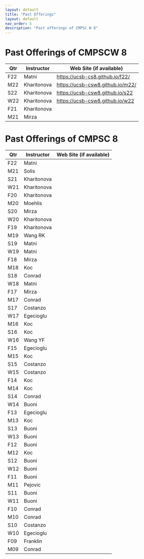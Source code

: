 ```yaml
---
layout: default
title: "Past Offerings"
layout: default
nav_order: 5
description: "Past offerings of CMPSC W 8"
---
```


# Past Offerings of CMPSCW 8

| Qtr | Instructor | Web Site (if available) |
|-----|------------|--------------------------|
| F22 | Matni| <https://ucsb-cs8.github.io/f22/> |
| M22 | Kharitonova| <https://ucsb-csw8.github.io/m22/> |
| S22 | Kharitonova| <https://ucsb-csw8.github.io/s22>   |
| W22 | Kharitonova| <https://ucsb-csw8.github.io/w22> |
| F21 | Kharitonova| |
| M21 | Mirza|  |

# Past Offerings of CMPSC 8

| Qtr | Instructor | Web Site (if available) |
|-----|------------|--------------------------|
| F22 | Matni|  |
| M21 | Solis|  |
| S21 | Kharitonova|  |
| W21 | Kharitonova|  |
| F20 | Kharitonova|  |
| M20 | Moehlis|  |
| S20 | Mirza|  |
| W20 | Kharitonova|  |
| F19 | Kharitonova|  |
| M19 | Wang RK|  |
| S19 | Matni|  |
| W19 | Matni|  |
| F18 | Mirza|  |
| M18 | Koc|  |
| S18 | Conrad|  |
| W18 | Matni|  |
| F17 | Mirza|  |
| M17 | Conrad|  |
| S17 | Costanzo|  |
| W17 | Egecioglu|  |
| M16 | Koc|  |
| S16 | Koc|  |
| W16 | Wang YF|  |
| F15 | Egecioglu|  |
| M15 | Koc|  |
| S15 | Costanzo|  |
| W15 | Costanzo|  |
| F14 | Koc|  |
| M14 | Koc|  |
| S14 | Conrad|  |
| W14 | Buoni|  |
| F13 | Egecioglu|  |
| M13 | Koc|  |
| S13 | Buoni|  |
| W13 | Buoni|  |
| F12 | Buoni|  |
| M12 | Koc|  |
| S12 | Buoni|  |
| W12 | Buoni|  |
| F11 | Buoni|  |
| M11 | Pejovic|  |
| S11 | Buoni|  |
| W11 | Buoni|  |
| F10 | Conrad|  |
| M10 | Conrad|  |
| S10 | Costanzo|  |
| W10 | Egecioglu|  |
| F09 | Franklin|  |
| M09 | Conrad|  |